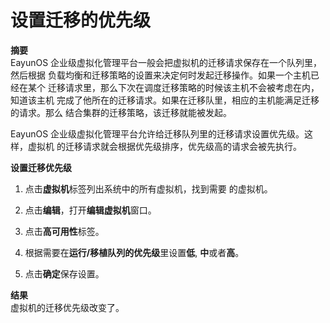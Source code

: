 # 设置迁移的优先级

**摘要**<br/>
EayunOS 企业级虚拟化管理平台一般会把虚拟机的迁移请求保存在一个队列里，然后根据
负载均衡和迁移策略的设置来决定何时发起迁移操作。如果一个主机已经在某个
迁移请求里，那么下次在调度迁移策略的时候该主机不会被考虑在内，知道该主机
完成了他所在的迁移请求。如果在迁移队里，相应的主机能满足迁移的请求。那么
结合集群的迁移策略，该迁移就能被发起。

EayunOS 企业级虚拟化管理平台允许给迁移队列里的迁移请求设置优先级。这样，虚拟机
的迁移请求就会根据优先级排序，优先级高的请求会被先执行。


**设置迁移优先级**

1. 点击**虚拟机**标签列出系统中的所有虚拟机，找到需要 的虚拟机。

2. 点击**编辑**，打开**编辑虚拟机**窗口。

3. 点击**高可用性**标签。

4. 根据需要在**运行/移植队列的优先级**里设置**低**, **中**或者**高**。

5. 点击**确定**保存设置。

**结果**<br/>
虚拟机的迁移优先级改变了。
